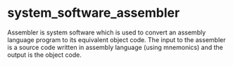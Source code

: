 # system_software_assembler
Assembler is system software which is used to convert an assembly language program to its equivalent object code. The input to the assembler is a source code written in assembly language (using mnemonics) and the output is the object code.
